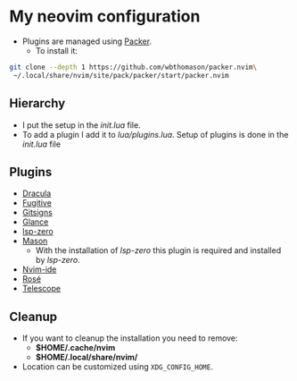 # My neovim configuration

- Plugins are managed using [Packer](https://github.com/wbthomason/packer.nvim).
    - To install it:
```sh
git clone --depth 1 https://github.com/wbthomason/packer.nvim\
 ~/.local/share/nvim/site/pack/packer/start/packer.nvim
```

## Hierarchy

- I put the setup in the *init.lua* file.
- To add a plugin I add it to *lua/plugins.lua*. Setup of plugins is done in
the *init.lua* file

## Plugins

- [Dracula](https://github.com/dracula/vim)
- [Fugitive](https://github.com/tpope/vim-fugitive)
- [Gitsigns](https://github.com/lewis6991/gitsigns.nvim)
- [Glance](https://github.com/DNLHC/glance.nvim)
- [lsp-zero](https://github.com/VonHeikemen/lsp-zero.nvim)
- [Mason](https://github.com/williamboman/mason.nvim)
  - With the installation of *lsp-zero* this plugin is required and installed by *lsp-zero*.
- [Nvim-ide](https://github.com/ldelossa/nvim-ide)
- [Rosé](https://github.com/rose-pine/neovim)
- [Telescope](https://github.com/nvim-telescope/telescope.nvim)

## Cleanup

- If you want to cleanup the installation you need to remove:
    - **$HOME/.cache/nvim**
    - **$HOME/.local/share/nvim/**
- Location can be customized using `XDG_CONFIG_HOME`.
